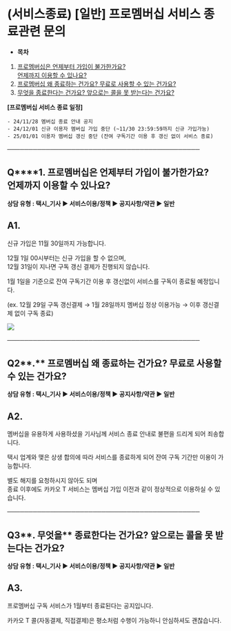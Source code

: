 # (서비스종료) [일반] 프로멤버십 서비스 종료관련 문의

* **목차**

1. [프로멤버십은 언제부터 가입이 불가한가요?](#01HQAF5K46PZX67HNFRRDA3CRH)   
   [언제까지 이용할 수 있나요?](#01HQAF5K46PZX67HNFRRDA3CRH)
2. [프로멤버십 왜 종료하는 건가요? 무료로 사용할 수 있는 건가요?](#01JDV8JWG8XKVNTQ8N1Z2V1ZBB)
3. [무엇을 종료한다는 건가요? 앞으로는 콜을 못 받는다는 건가요?](#01JDV9EAWXG2HBFHT5CW7SGZCS)

**[프로멤버십 서비스 종료 일정]**

```
- 24/11/28 멤버십 종료 안내 공지  
- 24/12/01 신규 이용자 멤버십 가입 중단 (~11/30 23:59:59까지 신규 가입가능)  
- 25/01/01 이용자 멤버십 갱신 중단 (잔여 구독기간 이용 후 갱신 없이 서비스 종료)
```

─────────────────────────────────────────────

**Q****1.** **프로멤버십은 언제부터 가입이 불가한가요?       언제까지 이용할 수 있나요?**
------------------------------------------------------------

**상담 유형 : 택시\_기사 ▶ 서비스이용/정책 ▶ 공지사항/약관 ▶ 일반**

**A1.**
-------

신규 가입은 11월 30일까지 가능합니다.

12월 1일 00시부터는 신규 가입을 할 수 없으며,  
12월 31일이 지나면 구독 갱신 결제가 진행되지 않습니다.

1월 1일을 기준으로 잔여 구독기간 이용 후 갱신없이 서비스를 구독이 종료될 예정입니다.

(ex. 12월 29일 구독 갱신결제 → 1월 28일까지 멤버십 정상 이용가능 → 이후 갱신결제 없이 구독 종료)

![](https://kakaomobilitysupport.zendesk.com/hc/article_attachments/40475026362649)

─────────────────────────────────────────────

**Q2****.** **프로멤버십 왜 종료하는 건가요? 무료로 사용할 수 있는 건가요?**
---------------------------------------------------

**상담 유형 : 택시\_기사 ▶ 서비스이용/정책 ▶ 공지사항/약관 ▶ 일반**

**A2.**
-------

멤버십을 유용하게 사용하셨을 기사님께 서비스 종료 안내로 불편을 드리게 되어 죄송합니다.

택시 업계와 맺은 상생 합의에 따라 서비스를 종료하게 되어 잔여 구독 기간만 이용이 가능합니다.

별도 해지를 요청하시지 않아도 되며  
종료 이후에도 카카오 T 서비스는 멤버십 가입 이전과 같이 정상적으로 이용하실 수 있습니다.

─────────────────────────────────────────────

**Q3****. 무엇을** **종료한다는 건가요? 앞으로는 콜을 못 받는다는 건가요?**
--------------------------------------------------

**상담 유형 : 택시\_기사 ▶ 서비스이용/정책 ▶ 공지사항/약관 ▶ 일반**

**A3.**
-------

프로멤버십 구독 서비스가 1월부터 종료된다는 공지입니다.

카카오 T 콜(자동결제, 직접결제)은 평소처럼 수행이 가능하니 안심하셔도 괜찮습니다.